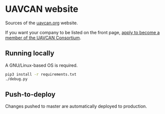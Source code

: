 # UAVCAN website

Sources of the [uavcan.org](https://uavcan.org) website.

If you want your company to be listed on the front page,
[apply to become a member of the UAVCAN Consortium](https://uavcan.org/consortium).

## Running locally

A GNU/Linux-based OS is required.

```sh
pip3 install -r requirements.txt
./debug.py
```

## Push-to-deploy

Changes pushed to master are automatically deployed to production.
